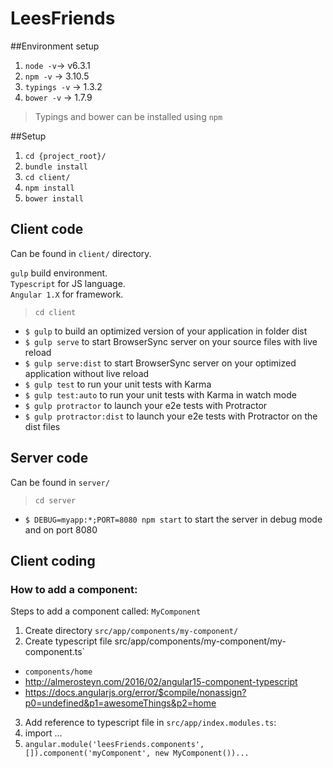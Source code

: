 # LeesFriends

##Environment setup
1. `node -v`-> v6.3.1
2. `npm -v` -> 3.10.5
3. `typings -v` -> 1.3.2
4. `bower -v` -> 1.7.9
> Typings and bower can be installed using `npm`

##Setup
1. `cd {project_root}/`
2. `bundle install`
3. `cd client/`
4. `npm install`
5. `bower install`

## Client code
Can be found in `client/` directory.

`gulp` build environment.  
`Typescript` for JS language.  
`Angular 1.X` for framework.  

> `cd client`

- `$ gulp` to build an optimized version of your application in folder dist
- `$ gulp serve` to start BrowserSync server on your source files with live reload
- `$ gulp serve:dist` to start BrowserSync server on your optimized application without live reload
- `$ gulp test` to run your unit tests with Karma
- `$ gulp test:auto` to run your unit tests with Karma in watch mode
- `$ gulp protractor` to launch your e2e tests with Protractor
- `$ gulp protractor:dist` to launch your e2e tests with Protractor on the dist files


## Server code
Can be found in `server/`

> `cd server`

- `$ DEBUG=myapp:*;PORT=8080 npm start` to start the server in debug mode and on port 8080

## Client coding
### How to add a component:
Steps to add a component called: `MyComponent`

1. Create directory `src/app/components/my-component/`
2. Create typescript file src/app/components/my-component/my-component.ts`
  * `components/home`
  * http://almerosteyn.com/2016/02/angular15-component-typescript
  * https://docs.angularjs.org/error/$compile/nonassign?p0=undefined&p1=awesomeThings&p2=home
3. Add reference to typescript file in `src/app/index.modules.ts`:
  1. import ...
  2. `angular.module('leesFriends.components', []).component('myComponent', new MyComponent())...`
